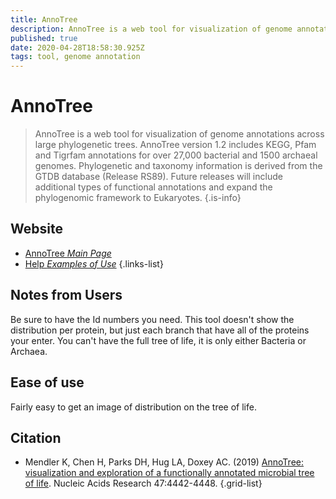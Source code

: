 ```yaml
---
title: AnnoTree
description: AnnoTree is a web tool for visualization of genome annotations across large phylogenetic trees.
published: true
date: 2020-04-28T18:58:30.925Z
tags: tool, genome annotation
---
```


# AnnoTree

> AnnoTree is a web tool for visualization of genome annotations across large phylogenetic trees. AnnoTree version 1.2 includes KEGG, Pfam and Tigrfam annotations for over 27,000 bacterial and 1500 archaeal genomes. Phylogenetic and taxonomy information is derived from the GTDB database (Release RS89).
&NewLine;
Future releases will include additional types of functional annotations and expand the phylogenomic framework to Eukaryotes.
{.is-info}

## Website

- [AnnoTree *Main Page*](http://annotree.uwaterloo.ca/)
- [Help *Examples of Use*](http://annotree.uwaterloo.ca/app/examples.html)
{.links-list}

## Notes from Users
Be sure to have the Id numbers you need. This tool doesn't show the distribution per protein, but just each branch that have all of the proteins your enter.
You can't have the full tree of life, it is only either Bacteria or Archaea.

## Ease of use
Fairly easy to get an image of distribution on the tree of life.

## Citation

- Mendler K, Chen H, Parks DH, Hug LA, Doxey AC. (2019) [AnnoTree: visualization and exploration of a functionally annotated microbial tree of life](http://dx.doi.org/10.1093/nar/gkz246). Nucleic Acids Research 47:4442-4448.
{.grid-list}